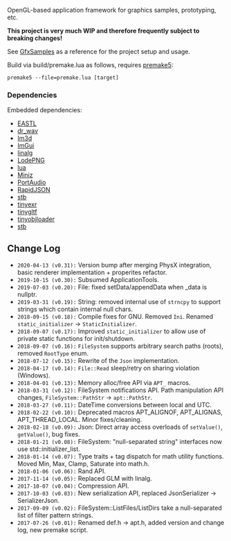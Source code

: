 OpenGL-based application framework for graphics samples, prototyping, etc. 

**This project is very much WIP and therefore frequently subject to breaking changes!**

See [GfxSamples](https://github.com/john-chapman/GfxSamples) as a reference for the project setup and usage.

Build via build/premake.lua as follows, requires [premake5](https://premake.github.io/):

```
premake5 --file=premake.lua [target]
```

### Dependencies

Embedded dependencies:
- [EASTL](https://github.com/electronicarts/EASTL)
- [dr_wav](https://github.com/mackron/dr_libs)
- [Im3d](https://github.com/john-chapman/im3d/)
- [ImGui](https://github.com/ocornut/imgui)
- [linalg](https://github.com/john-chapman/linalg)
- [LodePNG](http://lodev.org/lodepng/)
- [lua](https://www.lua.org)
- [Miniz](https://github.com/richgel999/miniz)
- [PortAudio](http://www.portaudio.com/)
- [RapidJSON](http://rapidjson.org/)
- [stb](https://github.com/nothings/stb)
- [tinyexr](https://github.com/syoyo/tinyexr)
- [tinygltf](https://github.com/syoyo/tinygltf)
- [tinyobjloader](https://github.com/syoyo/tinyobjloader)
- [stb](https://github.com/nothings/stb)

## Change Log ##
- `2020-04-13 (v0.31):` Version bump after merging PhysX integration, basic renderer implementation + properites refactor.
- `2019-10-15 (v0.30):` Subsumed ApplicationTools.
- `2019-07-03 (v0.20):` File: fixed setData/appendData when _data is nullptr.
- `2019-03-31 (v0.19):` String: removed internal use of `strncpy` to support strings which contain internal null chars.
- `2018-09-15 (v0.18):` Compile fixes for GNU. Removed `Ini`. Renamed `static_initializer` -> `StaticInitializer`.
- `2018-09-07 (v0.17):` Improved `static_initializer` to allow use of private static functions for init/shutdown. 
- `2018-09-07 (v0.16):` `FileSystem` supports arbitrary search paths (roots), removed `RootType` enum.
- `2018-07-12 (v0.15):` Rewrite of the `Json` implementation.
- `2018-04-17 (v0.14):` `File::Read` sleep/retry on sharing violation (Windows).
- `2018-04-01 (v0.13):` Memory alloc/free API via `APT_` macros.
- `2018-03-31 (v0.12):` FileSystem notifications API. Path manipulation API changes, `FileSystem::PathStr` -> `apt::PathStr`.
- `2018-03-27 (v0.11):` DateTime conversions between local and UTC.
- `2018-02-22 (v0.10):` Deprecated macros APT_ALIGNOF, APT_ALIGNAS, APT_THREAD_LOCAL. Minor fixes/cleaning.
- `2018-02-18 (v0.09):` Json: Direct array access overloads of `setValue()`, `getValue()`, bug fixes.
- `2018-01-21 (v0.08):` FileSystem: "null-separated string" interfaces now use std::initializer_list.
- `2018-01-14 (v0.07):` Type traits + tag dispatch for math utility functions. Moved Min, Max, Clamp, Saturate into math.h.
- `2018-01-06 (v0.06):` Rand API.
- `2017-11-14 (v0.05):` Replaced GLM with linalg.
- `2017-10-07 (v0.04):` Compression API.
- `2017-10-03 (v0.03):` New serialization API, replaced JsonSerializer -> SerializerJson.
- `2017-09-09 (v0.02):` FileSystem::ListFiles/ListDirs take a null-separated list of filter pattern strings.
- `2017-07-26 (v0.01):` Renamed def.h -> apt.h, added version and change log, new premake script.
